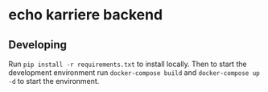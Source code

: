 # echo karriere backend

## Developing

Run `pip install -r requirements.txt` to install locally. Then to start the development environment run `docker-compose build` and `docker-compose up -d` to start the environment.
